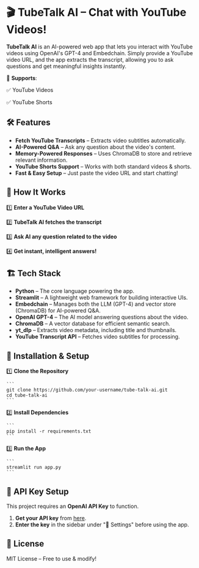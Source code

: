 # 🎬 TubeTalk AI – Chat with YouTube Videos!

**TubeTalk AI** is an AI-powered web app that lets you interact with YouTube videos using OpenAI's GPT-4 and Embedchain. Simply provide a YouTube video URL, and the app extracts the transcript, allowing you to ask questions and get meaningful insights instantly.

🔗 **Supports**:

✅ YouTube Videos

✅ YouTube Shorts


## 🛠 Features
* **Fetch YouTube Transcripts** – Extracts video subtitles automatically.
* **AI-Powered Q&A** – Ask any question about the video's content.
* **Memory-Powered Responses** – Uses ChromaDB to store and retrieve relevant information.
* **YouTube Shorts Support** – Works with both standard videos & shorts.
* **Fast & Easy Setup** – Just paste the video URL and start chatting!


## 🚀 How It Works

1️⃣ **Enter a YouTube Video URL**

2️⃣ **TubeTalk AI fetches the transcript**

3️⃣ **Ask AI any question related to the video**

4️⃣ **Get instant, intelligent answers!**


## 🏗 Tech Stack

* **Python** – The core language powering the app.
* **Streamlit** – A lightweight web framework for building interactive UIs.
* **Embedchain** – Manages both the LLM (GPT-4) and vector store (ChromaDB) for AI-powered Q&A.
* **OpenAI GPT-4** – The AI model answering questions about the video.
* **ChromaDB** – A vector database for efficient semantic search.
* **yt_dlp** – Extracts video metadata, including title and thumbnails.
* **YouTube Transcript API** – Fetches video subtitles for processing.


## 🚀 Installation & Setup
1️⃣ **Clone the Repository**

    ```
    git clone https://github.com/your-username/tube-talk-ai.git
    cd tube-talk-ai
    ```
    
2️⃣ **Install Dependencies**

    ```
    pip install -r requirements.txt
    ```
    
3️⃣ **Run the App**

    ```
    streamlit run app.py
    ```


## 🔑 API Key Setup
This project requires an **OpenAI API Key** to function.

1. **Get your API key** from [here](https://platform.openai.com/signup).
2. **Enter the key** in the sidebar under "🔑 Settings" before using the app.


## 📜 License
MIT License – Free to use & modify!
